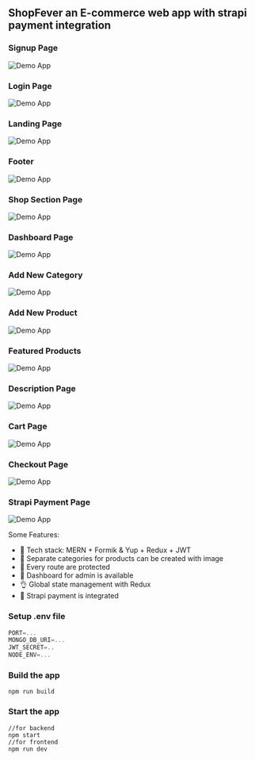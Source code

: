 ## ShopFever an E-commerce web app with strapi payment integration


### Signup Page
![Demo App](https://github.com/shivamrai27/shopfever/blob/master/readme_ss/signup%20.png)

### Login Page
![Demo App](https://github.com/shivamrai27/shopfever/blob/master/readme_ss/login.png)

### Landing Page
![Demo App](https://github.com/shivamrai27/shopfever/blob/master/readme_ss/landing.png)

### Footer
![Demo App](https://github.com/shivamrai27/shopfever/blob/master/readme_ss/footer.png)

### Shop Section Page
![Demo App](https://github.com/shivamrai27/shopfever/blob/master/readme_ss/static%20shop%20section.png)

### Dashboard Page
![Demo App](https://github.com/shivamrai27/shopfever/blob/master/readme_ss/dashboard.png)

### Add New Category
![Demo App](https://github.com/shivamrai27/shopfever/blob/master/readme_ss/new%20category%20form.png)

### Add New Product
![Demo App](https://github.com/shivamrai27/shopfever/blob/master/readme_ss/new%20product%20form.png)


### Featured Products
![Demo App](https://github.com/shivamrai27/shopfever/blob/master/readme_ss/featured%20.png)


### Description Page
![Demo App](https://github.com/shivamrai27/shopfever/blob/master/readme_ss/description.png)


### Cart Page
![Demo App](https://github.com/shivamrai27/shopfever/blob/master/readme_ss/cart.png)


### Checkout Page
![Demo App](https://github.com/shivamrai27/shopfever/blob/master/readme_ss/checkout.png)

### Strapi Payment Page
![Demo App](https://github.com/shivamrai27/shopfever/blob/master/readme_ss/stripe.png)

Some Features:

-   🌟 Tech stack: MERN + Formik & Yup + Redux + JWT
-   🎃 Separate categories for products can be created with image
-   👾 Every route are protected
-   🚀 Dashboard for admin is available
-   👌 Global state management with Redux
-   🐞 Strapi payment is integrated


### Setup .env file

```js
PORT=...
MONGO_DB_URI=...
JWT_SECRET=..
NODE_ENV=...
```

### Build the app

```shell
npm run build
```

### Start the app

```shell
//for backend
npm start
//for frontend
npm run dev
```
